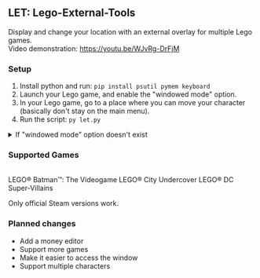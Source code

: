## LET: Lego-External-Tools
Display and change your location with an external overlay for multiple Lego games.  
Video demonstration: https://youtu.be/WJvRg-DrFjM

### Setup
1) Install python and run: ```pip install psutil pymem keyboard```
2) Launch your Lego game, and enable the "windowed mode" option.
3) In your Lego game, go to a place where you can move your character (basically don't stay on the main menu).
4) Run the script: ```py let.py```
<details> <summary>If "windowed mode" option doesn't exist</summary> On Steam, add the launch option "-windowed". </details>

### Supported Games
||
|-|
LEGO® Batman™: The Videogame
LEGO® City Undercover
LEGO® DC Super-Villains

Only official Steam versions work.

### Planned changes
- Add a money editor
- Support more games
- Make it easier to access the window
- Support multiple characters
